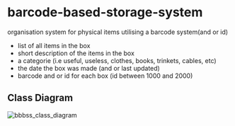 # barcode-based-storage-system
organisation system for physical items utilising a barcode system(and or id)

* list of all items in the box
* short description of the items in the box
* a categorie (i.e useful, useless, clothes, books, trinkets, cables, etc)
* the date the box was made (and or last updated)
* barcode and or id for each box (id between 1000 and 2000)

## Class Diagram
![bbbss_class_diagram](https://github.com/user-attachments/assets/cc7006e2-658f-42f9-a95f-0670613b8cd2)

##
